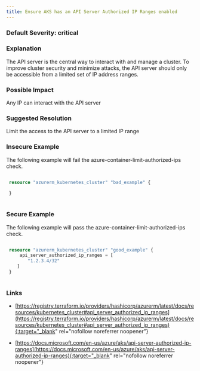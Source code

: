 ```yaml
---
title: Ensure AKS has an API Server Authorized IP Ranges enabled
---
```


### Default Severity: <span class="severity critical">critical</span>

### Explanation

The API server is the central way to interact with and manage a cluster. To improve cluster security and minimize attacks, the API server should only be accessible from a limited set of IP address ranges.

### Possible Impact
Any IP can interact with the API server

### Suggested Resolution
Limit the access to the API server to a limited IP range


### Insecure Example

The following example will fail the azure-container-limit-authorized-ips check.
```terraform

 resource "azurerm_kubernetes_cluster" "bad_example" {
 
 }
 
```



### Secure Example

The following example will pass the azure-container-limit-authorized-ips check.
```terraform

 resource "azurerm_kubernetes_cluster" "good_example" {
     api_server_authorized_ip_ranges = [
 		"1.2.3.4/32"
 	]
 }
 
```



### Links


- [https://registry.terraform.io/providers/hashicorp/azurerm/latest/docs/resources/kubernetes_cluster#api_server_authorized_ip_ranges](https://registry.terraform.io/providers/hashicorp/azurerm/latest/docs/resources/kubernetes_cluster#api_server_authorized_ip_ranges){:target="_blank" rel="nofollow noreferrer noopener"}

- [https://docs.microsoft.com/en-us/azure/aks/api-server-authorized-ip-ranges](https://docs.microsoft.com/en-us/azure/aks/api-server-authorized-ip-ranges){:target="_blank" rel="nofollow noreferrer noopener"}



